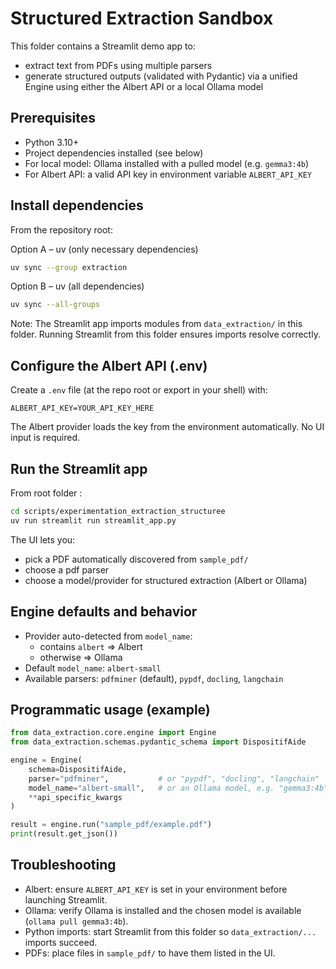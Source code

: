 # Structured Extraction Sandbox

This folder contains a Streamlit demo app to:

- extract text from PDFs using multiple parsers
- generate structured outputs (validated with Pydantic) via a unified Engine using either the Albert API or a local Ollama model

## Prerequisites

- Python 3.10+
- Project dependencies installed (see below)
- For local model: Ollama installed with a pulled model (e.g. `gemma3:4b`)
- For Albert API: a valid API key in environment variable `ALBERT_API_KEY`

## Install dependencies

From the repository root:

Option A – uv (only necessary dependencies)

```bash
uv sync --group extraction
```

Option B – uv (all dependencies)

```bash
uv sync --all-groups
```

Note: The Streamlit app imports modules from `data_extraction/` in this folder. Running Streamlit from this folder ensures imports resolve correctly.

## Configure the Albert API (.env)

Create a `.env` file (at the repo root or export in your shell) with:

```dotenv
ALBERT_API_KEY=YOUR_API_KEY_HERE
```

The Albert provider loads the key from the environment automatically. No UI input is required.

## Run the Streamlit app

From root folder :

```bash
cd scripts/experimentation_extraction_structuree
uv run streamlit run streamlit_app.py
```

The UI lets you:

- pick a PDF automatically discovered from `sample_pdf/`
- choose a pdf parser
- choose a model/provider for structured extraction (Albert or Ollama)

## Engine defaults and behavior

- Provider auto-detected from `model_name`:
  - contains `albert` => Albert
  - otherwise => Ollama
- Default `model_name`: `albert-small`
- Available parsers: `pdfminer` (default), `pypdf`, `docling`, `langchain`

## Programmatic usage (example)

```python
from data_extraction.core.engine import Engine
from data_extraction.schemas.pydantic_schema import DispositifAide

engine = Engine(
    schema=DispositifAide,
    parser="pdfminer",           # or "pypdf", "docling", "langchain"
    model_name="albert-small",   # or an Ollama model, e.g. "gemma3:4b"
    **api_specific_kwargs
)

result = engine.run("sample_pdf/example.pdf")
print(result.get_json())
```

## Troubleshooting

- Albert: ensure `ALBERT_API_KEY` is set in your environment before launching Streamlit.
- Ollama: verify Ollama is installed and the chosen model is available (`ollama pull gemma3:4b`).
- Python imports: start Streamlit from this folder so `data_extraction/...` imports succeed.
- PDFs: place files in `sample_pdf/` to have them listed in the UI.
